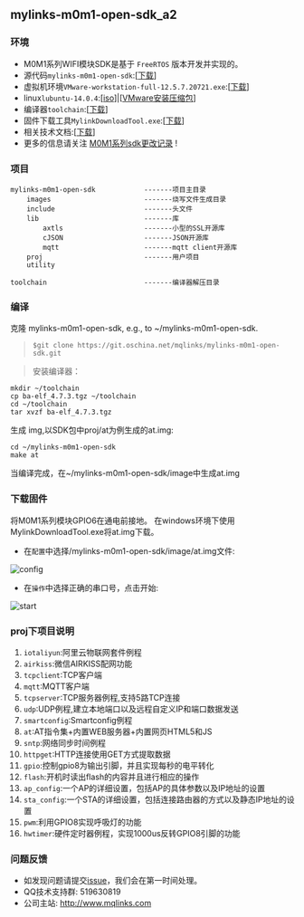 ## mylinks-m0m1-open-sdk_a2

### 环境
- M0M1系列WIFI模块SDK是基于 `FreeRTOS` 版本开发并实现的。
- 源代码`mylinks-m0m1-open-sdk`:[[下载](http://git.oschina.net/mqlinks/mylinks-m0m1-open-sdk "源代码")]
- 虚拟机环境`VMware-workstation-full-12.5.7.20721.exe`:[[下载](http://pan.baidu.com/s/1eRHmoJC)]
- linux`lubuntu-14.0.4`:[[iso](http://pan.baidu.com/s/1kUAWzKr)]|[[VMware安装压缩包](https://pan.baidu.com/s/1kUKzQuj)]
- 编译器`toolchain`:[[下载](https://pan.baidu.com/s/1qY7EEp2)]
- 固件下载工具`MylinkDownloadTool.exe`:[[下载](http://pan.baidu.com/s/1mi9jBlQ)]
- 相关技术文档:[[下载](http://www.mqlinks.com/wiki/doku.php?id=m0m100d0 "相关文档")]
- 更多的信息请关注 [M0M1系列sdk更改记录](http://git.oschina.net/mqlinks/mylinks-m0m1-open-sdk/wikis/M0M1系列sdk更改记录) !



### 项目
```
mylinks-m0m1-open-sdk            -------项目主目录
    images                       -------烧写文件生成目录
    include                      -------头文件
    lib                          -------库
        axtls                    -------小型的SSL开源库
        cJSON                    -------JSON开源库
        mqtt                     -------mqtt client开源库
    proj                         -------用户项目
    utility
                      
toolchain                        -------编译器解压目录

```


### 编译

克隆 mylinks-m0m1-open-sdk, e.g., to ~/mylinks-m0m1-open-sdk.
>`$git clone https://git.oschina.net/mqlinks/mylinks-m0m1-open-sdk.git`

>安装编译器：
```
mkdir ~/toolchain
cp ba-elf_4.7.3.tgz ~/toolchain
cd ~/toolchain
tar xvzf ba-elf_4.7.3.tgz
```

生成 img,以SDK包中proj/at为例生成的at.img:
``` 
cd ~/mylinks-m0m1-open-sdk
make at
```

当编译完成，在~/mylinks-m0m1-open-sdk/image中生成at.img   



### 下载固件

将M0M1系列模块GPIO6在通电前接地。
在windows环境下使用MylinkDownloadTool.exe将at.img下载。
- 在`配置`中选择/mylinks-m0m1-open-sdk/image/at.img文件:

![config](https://git.oschina.net/uploads/images/2017/0811/071212_6391814f_1444629.png "config_tool.png")


- 在`操作`中选择正确的串口号，点击开始:

![start](https://git.oschina.net/uploads/images/2017/0811/071242_50e0f06d_1444629.png "start_tool.png")

### proj下项目说明

1. `iotaliyun`:阿里云物联网套件例程
1. `airkiss`:微信AIRKISS配网功能
1. `tcpclient`:TCP客户端
1. `mqtt`:MQTT客户端
1. `tcpserver`:TCP服务器例程,支持5路TCP连接
1. `udp`:UDP例程,建立本地端口以及远程自定义IP和端口数据发送
1. `smartconfig`:Smartconfig例程
1. `at`:AT指令集+内置WEB服务器+内置网页HTML5和JS
1. `sntp`:网络同步时间例程
1. `httpget`:HTTP连接使用GET方式提取数据
1. `gpio`:控制gpio8为输出引脚，并且实现每秒的电平转化
1. `flash`:开机时读出flash的内容并且进行相应的操作
1. `ap_config`:一个AP的详细设置，包括AP的具体参数以及IP地址的设置
1. `sta_config`:一个STA的详细设置，包括连接路由器的方式以及静态IP地址的设置
1. `pwm`:利用GPIO8实现呼吸灯的功能
1. `hwtimer`:硬件定时器例程，实现1000us反转GPIO8引脚的功能

###  问题反馈

- 如发现问题请提交[issue](http://git.oschina.net/mqlinks/mylinks-m0m1-open-sdk/issues)，我们会在第一时间处理。
- QQ技术支持群: 519630819
- 公司主站: http://www.mqlinks.com
